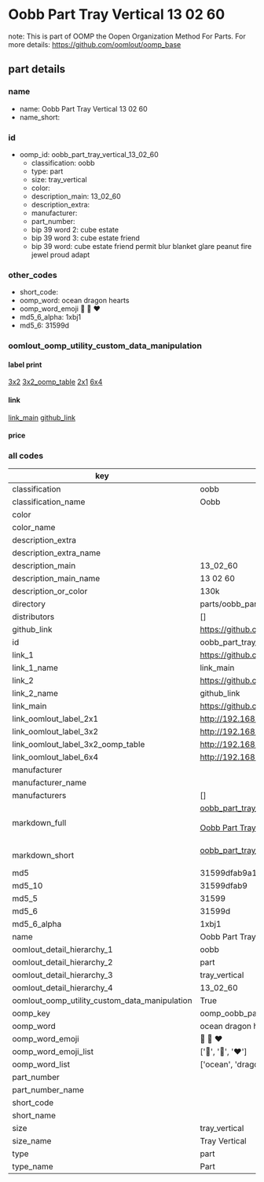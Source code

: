 # Oobb Part Tray Vertical 13 02 60  

note: This is part of OOMP the Oopen Organization Method For Parts. For more details: https://github.com/oomlout/oomp_base

##  part details





### name
* name: Oobb Part Tray Vertical 13 02 60
* name_short: 
### id
* oomp_id: oobb_part_tray_vertical_13_02_60
  * classification: oobb
  * type: part
  * size: tray_vertical
  * color: 
  * description_main: 13_02_60
  * description_extra: 
  * manufacturer: 
  * part_number: 
  * bip 39 word 2: cube estate
  * bip 39 word 3: cube estate friend
  * bip 39 word: cube estate friend permit blur blanket glare peanut fire jewel proud adapt

### other_codes
* short_code: 
* oomp_word: ocean dragon hearts
* oomp_word_emoji :ocean: :dragon: :hearts:
* md5_6_alpha: 1xbj1
* md5_6: 31599d






### oomlout_oomp_utility_custom_data_manipulation
#### label print
[3x2](http://192.168.1.245:1112/?label=oomp%201xbj1)
[3x2_oomp_table](http://192.168.1.107:1112/?label=oomp%201xbj1)
[2x1](http://192.168.1.242:1112/?label=oomp%201xbj1)
[6x4](http://192.168.1.55:1112/?label=oomp%201xbj1)    

#### link

[link_main](https://github.com/oomlout/oomlout_oomp_current_version_messy/tree/main/parts/oobb_part_tray_vertical_13_02_60) [github_link](https://github.com/oomlout/oomlout_oomp_part_src/tree/main/parts/oobb_part_tray_vertical_13_02_60)                             

#### price







### all codes 
| key | value |  
| --- | --- |  
| classification | oobb |  
| classification_name | Oobb |  
| color |  |  
| color_name |  |  
| description_extra |  |  
| description_extra_name |  |  
| description_main | 13_02_60 |  
| description_main_name | 13 02 60 |  
| description_or_color | 130k |  
| directory | parts/oobb_part_tray_vertical_13_02_60 |  
| distributors | [] |  
| github_link | https://github.com/oomlout/oomlout_oomp_part_src/tree/main/parts/oobb_part_tray_vertical_13_02_60 |  
| id | oobb_part_tray_vertical_13_02_60 |  
| link_1 | https://github.com/oomlout/oomlout_oomp_current_version_messy/tree/main/parts/oobb_part_tray_vertical_13_02_60 |  
| link_1_name | link_main |  
| link_2 | https://github.com/oomlout/oomlout_oomp_part_src/tree/main/parts/oobb_part_tray_vertical_13_02_60 |  
| link_2_name | github_link |  
| link_main | https://github.com/oomlout/oomlout_oomp_current_version_messy/tree/main/parts/oobb_part_tray_vertical_13_02_60 |  
| link_oomlout_label_2x1 | http://192.168.1.242:1112/?label=oomp%201xbj1 |  
| link_oomlout_label_3x2 | http://192.168.1.245:1112/?label=oomp%201xbj1 |  
| link_oomlout_label_3x2_oomp_table | http://192.168.1.107:1112/?label=oomp%201xbj1 |  
| link_oomlout_label_6x4 | http://192.168.1.55:1112/?label=oomp%201xbj1 |  
| manufacturer |  |  
| manufacturer_name |  |  
| manufacturers | [] |  
| markdown_full | [oobb_part_tray_vertical_13_02_60](https://github.com/oomlout/oomlout_oomp_current_version_messy/tree/main/parts/oobb_part_tray_vertical_13_02_60)<br>[](https://github.com/oomlout/oomlout_oomp_current_version_messy/tree/main/parts/oobb_part_tray_vertical_13_02_60)<br>[Oobb Part Tray Vertical 13 02 60](https://github.com/oomlout/oomlout_oomp_current_version_messy/tree/main/parts/oobb_part_tray_vertical_13_02_60)<br><br> |  
| markdown_short | [oobb_part_tray_vertical_13_02_60](https://github.com/oomlout/oomlout_oomp_current_version_messy/tree/main/parts/oobb_part_tray_vertical_13_02_60)<br><br> |  
| md5 | 31599dfab9a1ec585d0c3a32b9d359ab |  
| md5_10 | 31599dfab9 |  
| md5_5 | 31599 |  
| md5_6 | 31599d |  
| md5_6_alpha | 1xbj1 |  
| name | Oobb Part Tray Vertical 13 02 60 |  
| oomlout_detail_hierarchy_1 | oobb |  
| oomlout_detail_hierarchy_2 | part |  
| oomlout_detail_hierarchy_3 | tray_vertical |  
| oomlout_detail_hierarchy_4 | 13_02_60 |  
| oomlout_oomp_utility_custom_data_manipulation | True |  
| oomp_key | oomp_oobb_part_tray_vertical_13_02_60 |  
| oomp_word | ocean dragon hearts |  
| oomp_word_emoji | :ocean: :dragon: :hearts: |  
| oomp_word_emoji_list | [':ocean:', ':dragon:', ':hearts:'] |  
| oomp_word_list | ['ocean', 'dragon', 'hearts'] |  
| part_number |  |  
| part_number_name |  |  
| short_code |  |  
| short_name |  |  
| size | tray_vertical |  
| size_name | Tray Vertical |  
| type | part |  
| type_name | Part |  

